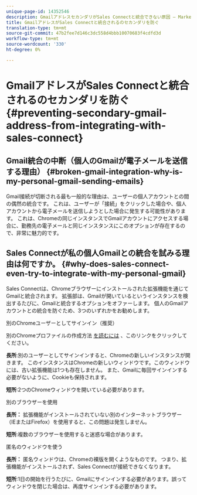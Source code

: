 ```yaml
---
unique-page-id: 14352546
description: GmailアドレスセカンダリがSales Connectと統合できない原因 — Marketto Docs — 製品ドキュメント
title: GmailアドレスがSales Connectと統合されるのセカンダリを防ぐ
translation-type: tm+mt
source-git-commit: 47b2fee7d146c3dc558d4bbb10070683f4cdfd3d
workflow-type: tm+mt
source-wordcount: '330'
ht-degree: 0%

---
```



# GmailアドレスがSales Connectと統合されるのセカンダリを防ぐ {#preventing-secondary-gmail-address-from-integrating-with-sales-connect}

## Gmail統合の中断（個人のGmailが電子メールを送信する理由） {#broken-gmail-integration-why-is-my-personal-gmail-sending-emails}

Gmail接続が切断される最も一般的な理由は、ユーザーの個人アカウントとの間の偶然の統合です。 これは、ユーザーが「接続」をクリックした場合や、個人アカウントから電子メールを送信しようとした場合に発生する可能性があります。 これは、Chromeの同じインスタンスでGmailアカウントにアクセスする場合に、勤務先の電子メールと同じインスタンスにこのオプションが存在するので、非常に魅力的です。

## Sales Connectが私の個人Gmailとの統合を試みる理由は何ですか。 {#why-does-sales-connect-even-try-to-integrate-with-my-personal-gmail}

Sales Connectは、Chromeブラウザーにインストールされた拡張機能を通じてGmailと統合されます。 拡張部は、Gmailが開いているというインスタンスを検出するたびに、Gmailと統合するオプションをオファーします。 個人のGmailアカウントとの統合を防ぐため、3つのいずれかをお勧めします。

別のChromeユーザーとしてサインイン（推奨）

別のChromeプロファイルの作成方法 [を読むには](http://support.google.com/chrome/answer/2364824?hl=en) 、このリンクをクリックしてください。

**長所**:別のユーザーとしてサインインすると、Chromeの新しいインスタンスが開きます。 このインスタンスはChromeの新しいウィンドウです。このウィンドウには、古い拡張機能は1つも存在しません。 また、Gmailに毎回サインインする必要がないように、Cookieも保持されます。

**短所**:2つのChromeウィンドウを開いている必要があります。

別のブラウザーを使用

**長所：** 拡張機能がインストールされていない別のインターネットブラウザー（IEまたはFirefox）を使用すると、この問題は発生しません。

**短所**:複数のブラウザーを使用すると迷惑な場合があります。

匿名のウィンドウを使う

**長所：** 匿名ウィンドウは、Chromeの裸版を開くようなものです。 つまり、拡張機能がインストールされず、Sales Connectが接続できなくなります。

**短所**:1日の開始を行うたびに、Gmailにサインインする必要があります。誤ってウィンドウを閉じた場合は、再度サインインする必要があります。
